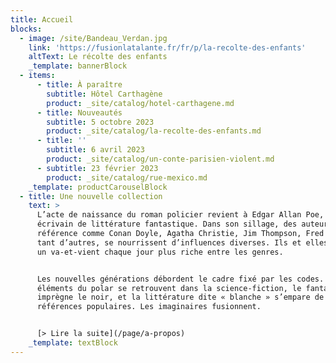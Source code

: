 ```yaml
---
title: Accueil
blocks:
  - image: /site/Bandeau_Verdan.jpg
    link: 'https://fusionlatalante.fr/fr/p/la-recolte-des-enfants'
    altText: Le récolte des enfants
    _template: bannerBlock
  - items:
      - title: À paraître
        subtitle: Hôtel Carthagène
        product: _site/catalog/hotel-carthagene.md
      - title: Nouveautés
        subtitle: 5 octobre 2023
        product: _site/catalog/la-recolte-des-enfants.md
      - title: ''
        subtitle: 6 avril 2023
        product: _site/catalog/un-conte-parisien-violent.md
      - subtitle: 23 février 2023
        product: _site/catalog/rue-mexico.md
    _template: productCarouselBlock
  - title: Une nouvelle collection
    text: >
      L’acte de naissance du roman policier revient à Edgar Allan Poe, poète et
      écrivain de littérature fantastique. Dans son sillage, des auteurs de
      référence comme Conan Doyle, Agatha Christie, Jim Thompson, Fred Vargas et
      tant d’autres, se nourrissent d’influences diverses. Ils et elles ont créé
      un va-et-vient chaque jour plus riche entre les genres.


      Les nouvelles générations débordent le cadre fixé par les codes. Les
      éléments du polar se retrouvent dans la science-fiction, le fantastique
      imprègne le noir, et la littérature dite « blanche » s’empare de ces
      références populaires. Les imaginaires fusionnent.


      [> Lire la suite](/page/a-propos)
    _template: textBlock
---
```


